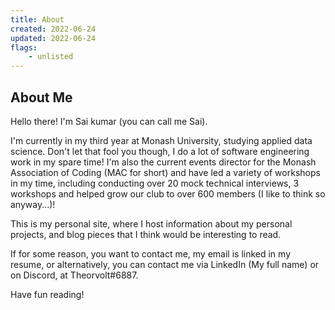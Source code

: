 ```yaml
---
title: About
created: 2022-06-24
updated: 2022-06-24
flags:
    - unlisted
---
```


## About Me 

Hello there! I'm Sai kumar (you can call me Sai). 


I'm currently in my third year at Monash University, studying applied data science. Don't let that fool you though, I do a lot of software engineering work in my spare time! I'm also the current events director for the 
Monash Association of Coding (MAC for short) and have led a variety of workshops in my time, including conducting over 20 mock technical interviews, 3 workshops and helped grow our club to over 600 members (I like to think so anyway...)!

This is my personal site, where I host information about my personal projects, and blog pieces that I think would be interesting to read.


If for some reason, you want to contact me, my email is linked in my resume, or alternatively, you can contact me via LinkedIn (My full name) or on Discord, at Theorvolt#6887.

Have fun reading!

